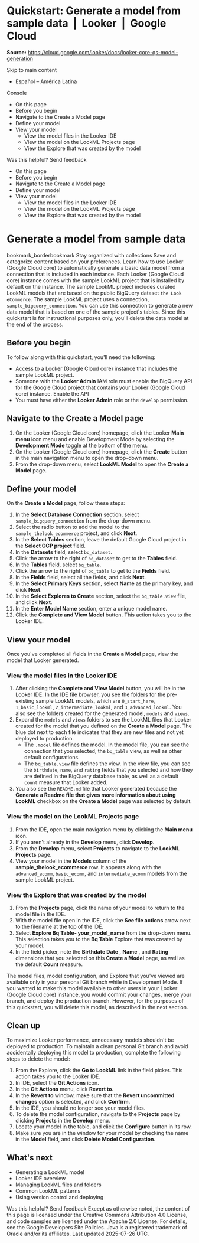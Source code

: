 # Quickstart: Generate a model from sample data  |  Looker  |  Google Cloud

**Source:** https://cloud.google.com/looker/docs/looker-core-qs-model-generation

Skip to main content 
  * Español – América Latina

Console 


  * On this page
  * Before you begin
  * Navigate to the Create a Model page
  * Define your model
  * View your model
    * View the model files in the Looker IDE
    * View the model on the LookML Projects page
    * View the Explore that was created by the model




Was this helpful?
Send feedback 
  * On this page
  * Before you begin
  * Navigate to the Create a Model page
  * Define your model
  * View your model
    * View the model files in the Looker IDE
    * View the model on the LookML Projects page
    * View the Explore that was created by the model


# Generate a model from sample data
bookmark_borderbookmark Stay organized with collections  Save and categorize content based on your preferences.
Learn how to use Looker (Google Cloud core) to automatically generate a basic data model from a connection that is included in each instance.
Each Looker (Google Cloud core) instance comes with the sample LookML project that is installed by default on the instance. The sample LookML project includes curated LookML models that are based on the public BigQuery dataset `the Look eCommerce`. The sample LookML project uses a connection, `sample_bigquery_connection`. You can use this connection to generate a new data model that is based on one of the sample project's tables. Since this quickstart is for instructional purposes only, you'll delete the data model at the end of the process.
## Before you begin
To follow along with this quickstart, you'll need the following:
  * Access to a Looker (Google Cloud core) instance that includes the sample LookML project.
  * Someone with the **Looker Admin** IAM role must enable the BigQuery API for the Google Cloud project that contains your Looker (Google Cloud core) instance. 
Enable the API
  * You must have either the **Looker Admin** role or the `develop` permission.


## Navigate to the Create a Model page
  1. On the Looker (Google Cloud core) homepage, click the Looker **Main menu** icon menu and enable Development Mode by selecting the **Development Mode** toggle at the bottom of the menu.
  2. On the Looker (Google Cloud core) homepage, click the **Create** button in the main navigation menu to open the drop-down menu.
  3. From the drop-down menu, select **LookML Model** to open the **Create a Model** page.


## Define your model
On the **Create a Model** page, follow these steps:
  1. In the **Select Database Connection** section, select `sample_bigquery_connection` from the drop-down menu.
  2. Select the radio button to add the model to the `sample_thelook_ecommerce` project, and click **Next**.
  3. In the **Select Tables** section, leave the default Google Cloud project in the **Select GCP project** field.
  4. In the **Datasets** field, select `bq_dataset`.
  5. Click the arrow to the right of `bq_dataset` to get to the **Tables** field.
  6. In the **Tables** field, select `bq_table`.
  7. Click the arrow to the right of `bq_table` to get to the **Fields** field.
  8. In the **Fields** field, select all the fields, and click **Next**.
  9. In the **Select Primary Keys** section, select **Name** as the primary key, and click **Next**.
  10. In the **Select Explores to Create** section, select the `bq_table.view` file, and click **Next**.
  11. In the **Enter Model Name** section, enter a unique model name.
  12. Click the **Complete and View Model** button. This action takes you to the Looker IDE.


## View your model
Once you've completed all fields in the **Create a Model** page, view the model that Looker generated.
### View the model files in the Looker IDE
  1. After clicking the **Complete and View Model** button, you will be in the Looker IDE. In the IDE file browser, you see the folders for the pre-existing sample LookML models, which are `0_start_here`, `1_basic_lookml`, `2_intermediate_lookml`, and `3_advanced_lookml`. You also see the folders created for the generated model, `models` and `views`.
  2. Expand the `models` and `views` folders to see the LookML files that Looker created for the model that you defined on the **Create a Model** page. The blue dot next to each file indicates that they are new files and not yet deployed to production. 
     * The `.model` file defines the model. In the model file, you can see the connection that you selected, the `bq_table` view, as well as other default configurations.
     * The `bq_table.view` file defines the view. In the view file, you can see the `birthdate`, `name`, and `rating` fields that you selected and how they are defined in the BigQuery database table, as well as a default `count` measure that Looker added.
  3. You also see the `README.md` file that Looker generated because the **Generate a Readme file that gives more information about using LookML** checkbox on the **Create a Model** page was selected by default.


### View the model on the LookML Projects page
  1. From the IDE, open the main navigation menu by clicking the **Main menu** icon.
  2. If you aren't already in the **Develop** menu, click **Develop**.
  3. From the **Develop** menu, select **Projects** to navigate to the **LookML Projects** page.
  4. View your model in the **Models** column of the **sample_thelook_ecommerce** row. It appears along with the `advanced_ecomm`, `basic_ecomm`, and `intermediate_ecomm` models from the sample LookML project.


### View the Explore that was created by the model
  1. From the **Projects** page, click the name of your model to return to the model file in the IDE.
  2. With the model file open in the IDE, click the **See file actions** arrow next to the filename at the top of the IDE.
  3. Select **Explore Bq Table- your_model_name** from the drop-down menu. This selection takes you to the **Bq Table** Explore that was created by your model.
  4. In the field picker, note the **Birthdate Date** , **Name** , and **Rating** dimensions that you selected on this **Create a Model** page, as well as the default **Count** measure.


The model files, model configuration, and Explore that you've viewed are available only in your personal Git branch while in Development Mode. If you wanted to make this model available to other users in your Looker (Google Cloud core) instance, you would commit your changes, merge your branch, and deploy the production branch. However, for the purposes of this quickstart, you will delete this model, as described in the next section.
## Clean up
To maximize Looker performance, unnecessary models shouldn't be deployed to production. To maintain a clean personal Git branch and avoid accidentally deploying this model to production, complete the following steps to delete the model:
  1. From the Explore, click the **Go to LookML** link in the field picker. This action takes you to the Looker IDE.
  2. In IDE, select the **Git Actions** icon.
  3. In the **Git Actions** menu, click **Revert to**.
  4. In the **Revert to** window, make sure that the **Revert uncommitted changes** option is selected, and click **Confirm**.
  5. In the IDE, you should no longer see your model files.
  6. To delete the model configuration, navigate to the **Projects** page by clicking **Projects** in the **Develop** menu.
  7. Locate your model in the table, and click the **Configure** button in its row.
  8. Make sure you are in the window for your model by checking the name in the **Model** field, and click **Delete Model Configuration**.


## What's next
  * Generating a LookML model
  * Looker IDE overview
  * Managing LookML files and folders
  * Common LookML patterns
  * Using version control and deploying


Was this helpful?
Send feedback 
Except as otherwise noted, the content of this page is licensed under the Creative Commons Attribution 4.0 License, and code samples are licensed under the Apache 2.0 License. For details, see the Google Developers Site Policies. Java is a registered trademark of Oracle and/or its affiliates.
Last updated 2025-07-26 UTC.


